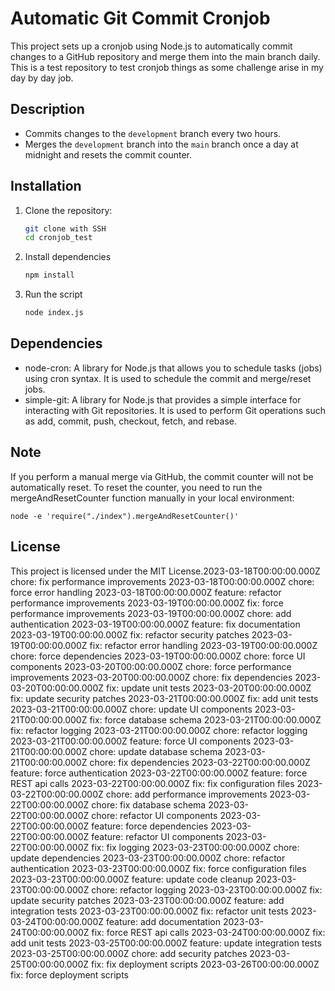 # Automatic Git Commit Cronjob

This project sets up a cronjob using Node.js to automatically commit changes to a GitHub repository and merge them into the main branch daily. This is a test repository to test cronjob things as some challenge arise in my day by day job.

## Description

- Commits changes to the `development` branch every two hours.
- Merges the `development` branch into the `main` branch once a day at midnight and resets the commit counter.

## Installation

1. Clone the repository:
   ```sh
   git clone with SSH
   cd cronjob_test

2. Install dependencies
    ```sh
    npm install

3. Run the script
    ```sh
    node index.js

## Dependencies
- node-cron: A library for Node.js that allows you to schedule tasks (jobs) using cron syntax. It is used to schedule the commit and merge/reset jobs.
- simple-git: A library for Node.js that provides a simple interface for interacting with Git repositories. It is used to perform Git operations such as add, commit, push, checkout, fetch, and rebase.

## Note

If you perform a manual merge via GitHub, the commit counter will not be automatically reset. To reset the counter, you need to run the mergeAndResetCounter function manually in your local environment:

```
node -e 'require("./index").mergeAndResetCounter()'
```

## License

This project is licensed under the MIT License.2023-03-18T00:00:00.000Z chore: fix performance improvements
2023-03-18T00:00:00.000Z chore: force error handling
2023-03-18T00:00:00.000Z feature: refactor performance improvements
2023-03-19T00:00:00.000Z fix: force performance improvements
2023-03-19T00:00:00.000Z chore: add authentication
2023-03-19T00:00:00.000Z feature: fix documentation
2023-03-19T00:00:00.000Z fix: refactor security patches
2023-03-19T00:00:00.000Z fix: refactor error handling
2023-03-19T00:00:00.000Z chore: force dependencies
2023-03-19T00:00:00.000Z chore: force UI components
2023-03-20T00:00:00.000Z chore: force performance improvements
2023-03-20T00:00:00.000Z chore: fix dependencies
2023-03-20T00:00:00.000Z fix: update unit tests
2023-03-20T00:00:00.000Z fix: update security patches
2023-03-21T00:00:00.000Z fix: add unit tests
2023-03-21T00:00:00.000Z chore: update UI components
2023-03-21T00:00:00.000Z fix: force database schema
2023-03-21T00:00:00.000Z fix: refactor logging
2023-03-21T00:00:00.000Z chore: refactor logging
2023-03-21T00:00:00.000Z feature: force UI components
2023-03-21T00:00:00.000Z chore: update database schema
2023-03-21T00:00:00.000Z chore: fix dependencies
2023-03-22T00:00:00.000Z feature: force authentication
2023-03-22T00:00:00.000Z feature: force REST api calls
2023-03-22T00:00:00.000Z fix: fix configuration files
2023-03-22T00:00:00.000Z chore: add performance improvements
2023-03-22T00:00:00.000Z chore: fix database schema
2023-03-22T00:00:00.000Z chore: refactor UI components
2023-03-22T00:00:00.000Z feature: force dependencies
2023-03-22T00:00:00.000Z feature: refactor UI components
2023-03-22T00:00:00.000Z fix: fix logging
2023-03-23T00:00:00.000Z chore: update dependencies
2023-03-23T00:00:00.000Z chore: refactor authentication
2023-03-23T00:00:00.000Z fix: force configuration files
2023-03-23T00:00:00.000Z feature: update code cleanup
2023-03-23T00:00:00.000Z chore: refactor logging
2023-03-23T00:00:00.000Z fix: update security patches
2023-03-23T00:00:00.000Z feature: add integration tests
2023-03-23T00:00:00.000Z fix: refactor unit tests
2023-03-24T00:00:00.000Z feature: add documentation
2023-03-24T00:00:00.000Z fix: force REST api calls
2023-03-24T00:00:00.000Z fix: add unit tests
2023-03-25T00:00:00.000Z feature: update integration tests
2023-03-25T00:00:00.000Z chore: add security patches
2023-03-25T00:00:00.000Z fix: fix deployment scripts
2023-03-26T00:00:00.000Z fix: force deployment scripts
